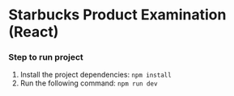 # Starbucks Product Examination (React)

### Step to run project

1. Install the project dependencies: `npm install`
2. Run the following command: `npm run dev`
